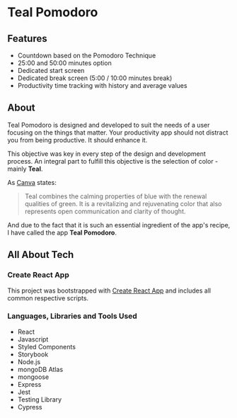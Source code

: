 # Teal Pomodoro

## Features

- Countdown based on the Pomodoro Technique
- 25:00 and 50:00 minutes option
- Dedicated start screen
- Dedicated break screen (5:00 / 10:00 minutes break)
- Productivity time tracking with history and average values

## About

Teal Pomodoro is designed and developed to suit the needs of a user focusing on the things that matter.
Your productivity app should not distract you from being productive. It should enhance it.

This objective was key in every step of the design and development process.
An integral part to fulfill this objective is the selection of color - mainly **Teal**.

As [Canva](https://www.canva.com/colors/color-meanings/teal/) states:

> Teal combines the calming properties of blue with the renewal qualities of green.
> It is a revitalizing and rejuvenating color that also represents open communication and clarity of thought.

And due to the fact that it is such an essential ingredient of the app's recipe, I have called the app **Teal Pomodoro**.

## All About Tech

### Create React App

This project was bootstrapped with [Create React App](https://github.com/facebook/create-react-app) and includes all common respective scripts.

### Languages, Libraries and Tools Used

- React
- Javascript
- Styled Components
- Storybook
- Node.js
- mongoDB Atlas
- mongoose
- Express
- Jest
- Testing Library
- Cypress
